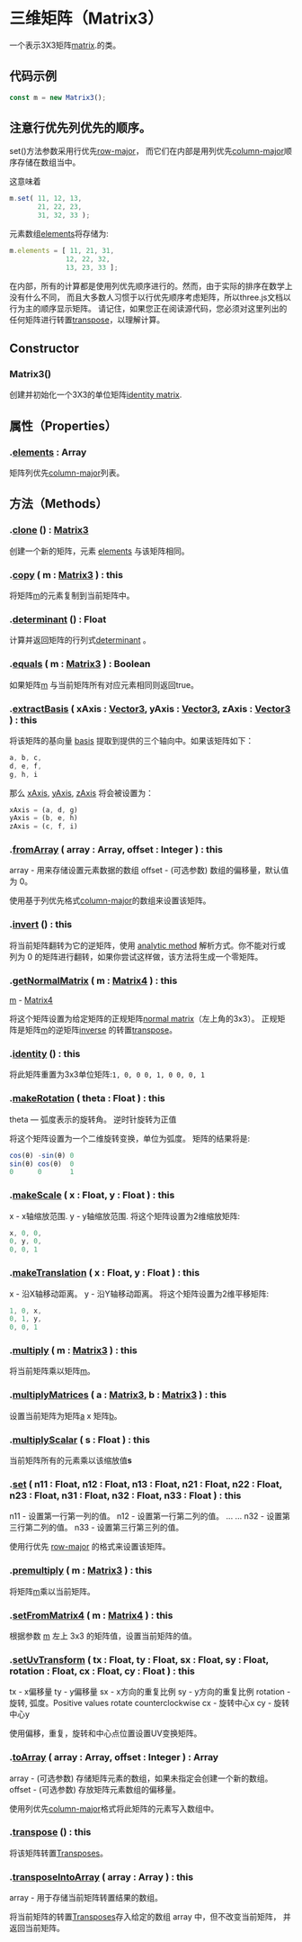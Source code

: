 # 三维矩阵（Matrix3）

一个表示3X3矩阵[matrix](https://en.wikipedia.org/wiki/Matrix_(mathematics)).的类。

## 代码示例

```js
const m = new Matrix3();
```

## 注意行优先列优先的顺序。

set()方法参数采用行优先[row-major](https://en.wikipedia.org/wiki/Row-_and_column-major_order#Column-major_order)， 而它们在内部是用列优先[column-major](https://en.wikipedia.org/wiki/Row-_and_column-major_order)顺序存储在数组当中。

这意味着

```js
m.set( 11, 12, 13,
       21, 22, 23,
       31, 32, 33 );
```

元素数组[elements](https://threejs.org/docs/index.html#api/zh/math/Matrix3.elements)将存储为:

```js
m.elements = [ 11, 21, 31,
              12, 22, 32,
              13, 23, 33 ];
```

在内部，所有的计算都是使用列优先顺序进行的。然而，由于实际的排序在数学上没有什么不同， 而且大多数人习惯于以行优先顺序考虑矩阵，所以three.js文档以行为主的顺序显示矩阵。 请记住，如果您正在阅读源代码，您必须对这里列出的任何矩阵进行转置[transpose](https://en.wikipedia.org/wiki/Transpose)，以理解计算。

## Constructor

### Matrix3()

创建并初始化一个3X3的单位矩阵[identity matrix](https://en.wikipedia.org/wiki/Identity_matrix).

## 属性（Properties）

### .[elements](https://threejs.org/docs/index.html#api/zh/math/Matrix3.elements) : Array

矩阵列优先[column-major](https://en.wikipedia.org/wiki/Row-_and_column-major_order)列表。

## 方法（Methods）

### .[clone](https://threejs.org/docs/index.html#api/zh/math/Matrix3.clone) () : [Matrix3](https://threejs.org/docs/index.html#api/zh/math/Matrix3)

创建一个新的矩阵，元素 [elements](https://threejs.org/docs/index.html#api/zh/math/Matrix3.elements) 与该矩阵相同。

### .[copy](https://threejs.org/docs/index.html#api/zh/math/Matrix3.copy) ( m : [Matrix3](https://threejs.org/docs/index.html#api/zh/math/Matrix3) ) : this

将矩阵[m](https://threejs.org/docs/index.html#api/zh/math/Matrix3)的元素复制到当前矩阵中。

### .[determinant](https://threejs.org/docs/index.html#api/zh/math/Matrix3.determinant) () : Float

计算并返回矩阵的行列式[determinant](https://en.wikipedia.org/wiki/Determinant) 。

### .[equals](https://threejs.org/docs/index.html#api/zh/math/Matrix3.equals) ( m : [Matrix3](https://threejs.org/docs/index.html#api/zh/math/Matrix3) ) : Boolean

如果矩阵[m](https://threejs.org/docs/index.html#api/zh/math/Matrix3) 与当前矩阵所有对应元素相同则返回true。

### .[extractBasis](https://threejs.org/docs/index.html#api/zh/math/Matrix3.extractBasis) ( xAxis : [Vector3](https://threejs.org/docs/index.html#api/zh/math/Vector3), yAxis : [Vector3](https://threejs.org/docs/index.html#api/zh/math/Vector3), zAxis : [Vector3](https://threejs.org/docs/index.html#api/zh/math/Vector3) ) : this

将该矩阵的基向量 [basis](https://en.wikipedia.org/wiki/Basis_(linear_algebra)) 提取到提供的三个轴向中。如果该矩阵如下：

```js
a, b, c,
d, e, f,
g, h, i
```

那么 [xAxis](https://threejs.org/docs/index.html#api/zh/math/Vector3), [yAxis](https://threejs.org/docs/index.html#api/zh/math/Vector3), [zAxis](https://threejs.org/docs/index.html#api/zh/math/Vector3) 将会被设置为：

```js
xAxis = (a, d, g)
yAxis = (b, e, h)
zAxis = (c, f, i)
```



### .[fromArray](https://threejs.org/docs/index.html#api/zh/math/Matrix3.fromArray) ( array : Array, offset : Integer ) : this

array - 用来存储设置元素数据的数组
offset - (可选参数) 数组的偏移量，默认值为 0。

使用基于列优先格式[column-major](https://en.wikipedia.org/wiki/Row-_and_column-major_order#Column-major_order)的数组来设置该矩阵。

### .[invert](https://threejs.org/docs/index.html#api/zh/math/Matrix3.invert) () : this

将当前矩阵翻转为它的逆矩阵，使用 [analytic method](https://en.wikipedia.org/wiki/Invertible_matrix#Analytic_solution) 解析方式。你不能对行或列为 0 的矩阵进行翻转，如果你尝试这样做，该方法将生成一个零矩阵。

### .[getNormalMatrix](https://threejs.org/docs/index.html#api/zh/math/Matrix3.getNormalMatrix) ( m : [Matrix4](https://threejs.org/docs/index.html#api/zh/math/Matrix4) ) : this

[m](https://threejs.org/docs/index.html#api/zh/math/Matrix4) - [Matrix4](https://threejs.org/docs/index.html#api/zh/math/Matrix4)

将这个矩阵设置为给定矩阵的正规矩阵[normal matrix](https://en.wikipedia.org/wiki/Normal_matrix)（左上角的3x3）。 正规矩阵是矩阵[m](https://threejs.org/docs/index.html#api/zh/math/Matrix4)的逆矩阵[inverse](https://en.wikipedia.org/wiki/Invertible_matrix) 的转置[transpose](https://en.wikipedia.org/wiki/Transpose)。

### .[identity](https://threejs.org/docs/index.html#api/zh/math/Matrix3.identity) () : this

将此矩阵重置为3x3单位矩阵:`1, 0, 0 0, 1, 0 0, 0, 1`

### .[makeRotation](https://threejs.org/docs/index.html#api/zh/math/Matrix3.makeRotation) ( theta : Float ) : this

theta — 弧度表示的旋转角。 逆时针旋转为正值

将这个矩阵设置为一个二维旋转变换，单位为弧度。 矩阵的结果将是:

```js
cos(θ) -sin(θ) 0
sin(θ) cos(θ)  0
0      0       1
```

### .[makeScale](https://threejs.org/docs/index.html#api/zh/math/Matrix3.makeScale) ( x : Float, y : Float ) : this

x - x轴缩放范围.
y - y轴缩放范围.
将这个矩阵设置为2维缩放矩阵:

```js
x, 0, 0,
0, y, 0,
0, 0, 1
```

### .[makeTranslation](https://threejs.org/docs/index.html#api/zh/math/Matrix3.makeTranslation) ( x : Float, y : Float ) : this

x - 沿X轴移动距离。
y - 沿Y轴移动距离。
将这个矩阵设置为2维平移矩阵:

```js
1, 0, x,
0, 1, y,
0, 0, 1
```

### .[multiply](https://threejs.org/docs/index.html#api/zh/math/Matrix3.multiply) ( m : [Matrix3](https://threejs.org/docs/index.html#api/zh/math/Matrix3) ) : this

将当前矩阵乘以矩阵[m](https://threejs.org/docs/index.html#api/zh/math/Matrix3)。

### .[multiplyMatrices](https://threejs.org/docs/index.html#api/zh/math/Matrix3.multiplyMatrices) ( a : [Matrix3](https://threejs.org/docs/index.html#api/zh/math/Matrix3), b : [Matrix3](https://threejs.org/docs/index.html#api/zh/math/Matrix3) ) : this

设置当前矩阵为矩阵[a](https://threejs.org/docs/index.html#api/zh/math/Matrix3) x 矩阵[b](https://threejs.org/docs/index.html#api/zh/math/Matrix3)。

### .[multiplyScalar](https://threejs.org/docs/index.html#api/zh/math/Matrix3.multiplyScalar) ( s : Float ) : this

当前矩阵所有的元素乘以该缩放值**s**

### .[set](https://threejs.org/docs/index.html#api/zh/math/Matrix3.set) ( n11 : Float, n12 : Float, n13 : Float, n21 : Float, n22 : Float, n23 : Float, n31 : Float, n32 : Float, n33 : Float ) : this

n11 - 设置第一行第一列的值。
n12 - 设置第一行第二列的值。
...
...
n32 - 设置第三行第二列的值。
n33 - 设置第三行第三列的值。

使用行优先 [row-major](https://en.wikipedia.org/wiki/Row-_and_column-major_order) 的格式来设置该矩阵。

### .[premultiply](https://threejs.org/docs/index.html#api/zh/math/Matrix3.premultiply) ( m : [Matrix3](https://threejs.org/docs/index.html#api/zh/math/Matrix3) ) : this

将矩阵[m](https://threejs.org/docs/index.html#api/zh/math/Matrix3)乘以当前矩阵。

### .[setFromMatrix4](https://threejs.org/docs/index.html#api/zh/math/Matrix3.setFromMatrix4) ( m : [Matrix4](https://threejs.org/docs/index.html#api/zh/math/Matrix4) ) : this

根据参数 [m](https://threejs.org/docs/index.html#api/zh/math/Matrix4) 左上 3x3 的矩阵值，设置当前矩阵的值。

### .[setUvTransform](https://threejs.org/docs/index.html#api/zh/math/Matrix3.setUvTransform) ( tx : Float, ty : Float, sx : Float, sy : Float, rotation : Float, cx : Float, cy : Float ) : this

tx - x偏移量
ty - y偏移量
sx - x方向的重复比例
sy - y方向的重复比例
rotation - 旋转, 弧度。Positive values rotate counterclockwise
cx - 旋转中心x
cy - 旋转中心y

使用偏移，重复，旋转和中心点位置设置UV变换矩阵。

### .[toArray](https://threejs.org/docs/index.html#api/zh/math/Matrix3.toArray) ( array : Array, offset : Integer ) : Array

array - (可选参数) 存储矩阵元素的数组，如果未指定会创建一个新的数组。
offset - (可选参数) 存放矩阵元素数组的偏移量。

使用列优先[column-major](https://en.wikipedia.org/wiki/Row-_and_column-major_order#Column-major_order)格式将此矩阵的元素写入数组中。

### .[transpose](https://threejs.org/docs/index.html#api/zh/math/Matrix3.transpose) () : this

将该矩阵转置[Transposes](https://en.wikipedia.org/wiki/Transpose)。

### .[transposeIntoArray](https://threejs.org/docs/index.html#api/zh/math/Matrix3.transposeIntoArray) ( array : Array ) : this

array - 用于存储当前矩阵转置结果的数组。

将当前矩阵的转置[Transposes](https://en.wikipedia.org/wiki/Transpose)存入给定的数组 array 中，但不改变当前矩阵， 并返回当前矩阵。